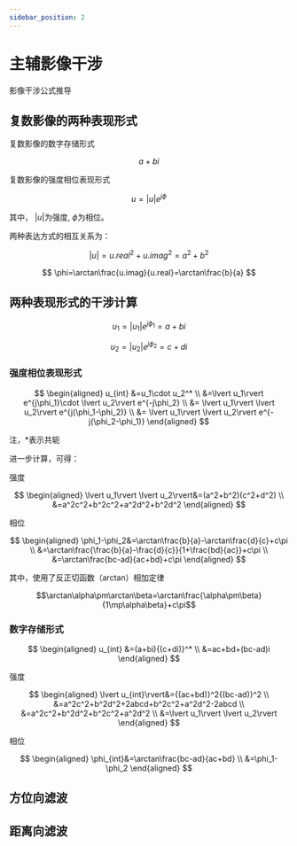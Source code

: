 ```yaml
---
sidebar_position: 2
---
```


# 主辅影像干涉

影像干涉公式推导

## 复数影像的两种表现形式

复数影像的数字存储形式

$$a+bi$$

复数影像的强度相位表现形式

$$u=\lvert u\rvert e^{j\phi}$$

其中， $\lvert u\rvert$为强度, $\phi$为相位。

两种表达方式的相互关系为：

$$
\lvert u\rvert={u.real}^2+{u.imag}^2=a^2+b^2
$$

$$
\phi=\arctan\frac{u.imag}{u.real}=\arctan\frac{b}{a}
$$

## 两种表现形式的干涉计算

$$
u_1=\lvert u_1\rvert e^{j\phi_1}=a+bi
$$

$$
u_2=\lvert u_2\rvert e^{j\phi_2}=c+di
$$

### 强度相位表现形式

$$
\begin{aligned}
   u_{int} &=u_1\cdot u_2^* \\
&=\lvert u_1\rvert e^{j\phi_1}\cdot \lvert u_2\rvert e^{-j\phi_2} \\
&= \lvert u_1\rvert \lvert u_2\rvert e^{j(\phi_1-\phi_2)} \\
&= \lvert u_1\rvert \lvert u_2\rvert e^{-j(\phi_2-\phi_1)}
\end{aligned}
$$

注，*表示共轭

进一步计算，可得：

强度

$$
\begin{aligned}
\lvert u_1\rvert \lvert u_2\rvert&=(a^2+b^2)(c^2+d^2) \\
&=a^2c^2+b^2c^2+a^2d^2+b^2d^2
\end{aligned}
$$

相位

$$
\begin{aligned}
\phi_1-\phi_2&=\arctan\frac{b}{a}-\arctan\frac{d}{c}+c\pi \\
&=\arctan\frac{\frac{b}{a}-\frac{d}{c}}{1+\frac{bd}{ac}}+c\pi \\
&=\arctan\frac{bc-ad}{ac+bd}+c\pi
\end{aligned}
$$

其中，使用了反正切函数（arctan）相加定律

$$\arctan\alpha\pm\arctan\beta=\arctan\frac{\alpha\pm\beta}{1\mp\alpha\beta}+c\pi$$

### 数字存储形式

$$
\begin{aligned}
u_{int} &=(a+bi){(c+di)}^* \\
&=ac+bd+(bc-ad)i
\end{aligned}
$$

强度

$$
\begin{aligned}
\lvert u_{int}\rvert&={(ac+bd)}^2{(bc-ad)}^2 \\
&=a^2c^2+b^2d^2+2abcd+b^2c^2+a^2d^2-2abcd \\
&=a^2c^2+b^2d^2+b^2c^2+a^2d^2 \\
&=\lvert u_1\rvert \lvert u_2\rvert
\end{aligned}
$$

相位

$$
\begin{aligned}
\phi_{int}&=\arctan\frac{bc-ad}{ac+bd} \\
&=\phi_1-\phi_2
\end{aligned}
$$

## 方位向滤波

## 距离向滤波
